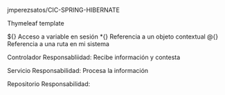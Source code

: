 jmperezsatos/CIC-SPRING-HIBERNATE

Thymeleaf template 

${} Acceso a variable en sesión
*{} Referencia a un objeto contextual
@{} Referencia a una ruta en mi sistema


Controlador 
Responsabliidad: Recibe información y contesta

Servicio 
Responsabilidad: Procesa la información 

Repositorio
Responsabilidad: 
